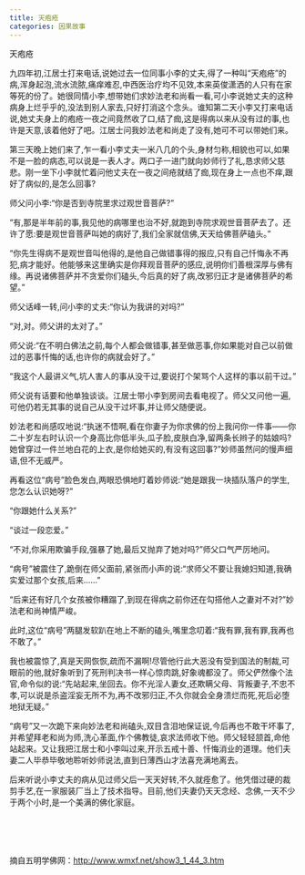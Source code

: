 ```yaml
---
title: 天疱疮
categories: 因果故事
---
```



	   
天疱疮

九四年初,江居士打来电话,说她过去一位同事小李的丈夫,得了一种叫“天疱疮”的病,浑身起泡,流水流脓,痛痒难忍,中西医治疗均不见效,本来英俊潇洒的人只有在家等死的份了。她很同情小李,想带她们求妙法老和尚看一看,可小李说她丈夫的这种病身上烂乎乎的,没法到别人家去,只好打消这个念头。谁知第二天小李又打来电话说,她丈夫身上的疱疮一夜之间竟然收了口,结了痂,这是得病以来从没有过的事,也许是天意,该着他好了吧。江居士问我妙法老和尚走了没有,她可不可以带她们来。

第三天晚上她们来了,乍一看小李丈夫一米八几的个头,身材匀称,相貌也可以,如果不是一脸的病态,可以说是一表人才。两口子一进门就向妙师行了礼,恳求师父慈悲。刚一坐下小李就忙着问他丈夫在一夜之间疮就结了痂,现在身上一点也不痒,跟好了病似的,是怎么回事?

师父问小李:“你是否到寺院里求过观世音菩萨?”

“有,那是半年前的事,我见他的病哪里也治不好,就跑到寺院求观世音菩萨去了。还许了愿:要是观世音菩萨叫她的病好了,我们全家就信佛,天天给佛菩萨磕头。”

“你先生得病不是观世音叫他得的,是他自己做错事得的报应,只有自己忏悔永不再犯,病才能好。他能够来这里确实是你拜观音菩萨的感应,说明你们善根深厚与佛有缘。再说诸佛菩萨并不贪爱你们磕头,今后真的好了病,改邪归正才是诸佛菩萨的希望。”

师父话峰一转,问小李的丈夫:“你认为我讲的对吗?”

“对,对。师父讲的太对了。”

师父说:“在不明白佛法之前,每个人都会做错事,甚至做恶事,你如果能对自己以前做过的恶事忏悔的话,也许你的病就会好了。”

“我这个人最讲义气,坑人害人的事从没干过,要说打个架骂个人这样的事以前干过。”

师父说有话要和他单独谈谈。江居士带小李到房间去看电视了。师父又问他一遍,可他仍若无其事的说自己从没干过坏事,并让师父随便说。

妙法老和尚感叹地说:“执迷不悟啊,看在你妻子为你求佛的份上我问你一件事——你二十岁左右时认识一个身高比你低半头,瓜子脸,皮肤白净,留两条长辫子的姑娘吗?她曾穿过一件兰地白花的上衣,是你给她买的,有没有这回事?”妙师虽然问的慢声细语,但不无威严。

再看这位“病号”脸色发白,两眼恐惧地盯着妙师说:“她是跟我一块插队落户的学生,您怎么认识她呀?”

“你跟她什么关系?”

“谈过一段恋爱。”

“不对,你采用欺骗手段,强暴了她,最后又抛弃了她对吗?”师父口气严厉地问。

“病号”被震住了,跪倒在师父面前,紧张而小声的说:“求师父不要让我媳妇知道,我确实爱过那个女孩,后来……”

“后来还有好几个女孩被你糟蹋了,到现在得病之前你还在勾搭他人之妻对不对?”妙法老和尚神情严峻。

此时,这位“病号”两腿发软趴在地上不断的磕头,嘴里念叨着:“我有罪,我有罪,我再也不敢了。”

我也被震惊了,真是天网恢恢,疏而不漏啊!尽管他行此大恶没有受到国法的制裁,可眼前的他,就好象听到了死刑判决书一样心惊肉跳,好象魂都没了。师父俨然像个法官,命令似的说:“先站起来,坐回去。你不光淫人妻女,还欺瞒父母、背叛妻子,不忠不孝,可以说是杀盗淫妄无所不为,再不改邪归正,不久你就会全身溃烂而死,死后必堕地狱无疑。”

“病号”又一次跪下来向妙法老和尚磕头,双目含泪地保证说,今后再也不敢干坏事了,并希望拜老和尚为师,洗心革面,作个佛教徒,哀求法师收下他。师父轻轻颔首,命他站起来。又让我把江居士和小李叫过来,开示五戒十善、忏悔消业的道理。他们夫妻二人毕恭毕敬地聆听妙师说法,直到日薄西山才法喜充满地离去。

后来听说小李丈夫的病从见过师父后一天天好转,不久就痊愈了。他凭借过硬的裁剪手艺,在一家服装厂当上了技术指导。目前,他们夫妻仍天天念经、念佛,一天不少于两个小时,是一个美满的佛化家庭。

　 　
　

　 　

摘自五明学佛网：http://www.wmxf.net/show3_1_44_3.htm